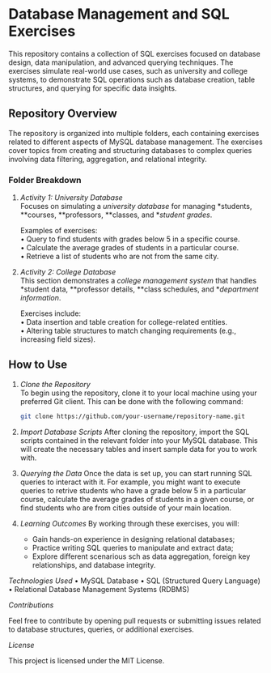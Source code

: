 # Database Management and SQL Exercises

This repository contains a collection of SQL exercises focused on database design, data manipulation, and advanced querying techniques. The exercises simulate real-world use cases, such as university and college systems, to demonstrate SQL operations such as database creation, table structures, and querying for specific data insights.

## Repository Overview

The repository is organized into multiple folders, each containing exercises related to different aspects of MySQL database management. The exercises cover topics from creating and structuring databases to complex queries involving data filtering, aggregation, and relational integrity.

### Folder Breakdown

1. *Activity 1: University Database*  
   Focuses on simulating a *university database* for managing *students, **courses, **professors, **classes, and **student grades*.  

   Examples of exercises:  
   • Query to find students with grades below 5 in a specific course.  
   • Calculate the average grades of students in a particular course.  
   • Retrieve a list of students who are not from the same city.

2. *Activity 2: College Database*  
   This section demonstrates a *college management system* that handles *student data, **professor details, **class schedules, and **department information*.  

   Exercises include:  
   • Data insertion and table creation for college-related entities.  
   • Altering table structures to match changing requirements (e.g., increasing field sizes).

## How to Use

1. *Clone the Repository*  
   To begin using the repository, clone it to your local machine using your preferred Git client. This can be done with the following command:  

   ```bash
   git clone https://github.com/your-username/repository-name.git

2. *Import Database Scripts*
   After cloning the repository, import the SQL scripts contained in the relevant folder into your MySQL database. This will create the necessary tables and insert sample data for you to work with.

3. *Querying the Data*
   Once the data is set up, you can start running SQL queries to interact with it. For example, you might want to execute queries to retrive students who have a grade below 5 in a particular course, calculate the average grades of students in a given course, or find students who are from cities outside of your main location.

4. *Learning Outcomes*
   By working through these exercises, you will:
   - Gain hands-on experience in designing relational databases;
   - Practice writing SQL queries to manipulate and extract data;
   - Explore different scenarious sch as data aggregation, foreign key relationships, and database integrity.

*Technologies Used*
	•	MySQL Database
	•	SQL (Structured Query Language)
	•	Relational Database Management Systems (RDBMS)

*Contributions*

Feel free to contribute by opening pull requests or submitting issues related to database structures, queries, or additional exercises.

*License*

This project is licensed under the MIT License.
